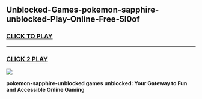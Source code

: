 
## Unblocked-Games-pokemon-sapphire-unblocked-Play-Online-Free-5l0of
<h3>
<a href="https://premium76.site?title=pokemon-sapphire-unblocked&ref=26A">CLICK TO PLAY</a></h3>
<hr>

<h3>
<a href="https://premium76.site?title=pokemon-sapphire-unblocked&ref=26A">CLICK 2 PLAY</a>
  
</h3>

<a href="https://premium76.site?title=pokemon-sapphire-unblocked&ref=26A"><img src="https://clearcache.store/games.png"></a>


**pokemon-sapphire-unblocked games unblocked: Your Gateway to Fun and Accessible Online Gaming**
